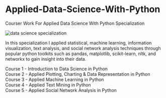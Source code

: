 # Applied-Data-Science-With-Python
Courser Work For Applied Data Science With Python Specialization

![data science specialization](https://user-images.githubusercontent.com/16829371/38179774-f08897da-35f4-11e8-9a6f-24fc8a3268e8.PNG)

In this specialization I applied statistical, machine learning, information visualization, text analysis, 
and social network analysis techniques through popular python toolkits such as pandas, matplotlib, scikit-learn, nltk, 
and networkx to gain insight into their data.

Course 1 - Introduction to Data Science in Python <br>
Course 2 - Applied Plotting, Charting & Data Representation in Python <br>
Course 3 - Applied Machine Learning in Python <br>
Course 4 - Applied Text Mining in Python <br>
Course 5 - Applied Social Network Analysis in Python <br>

